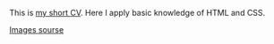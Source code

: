 This is [my short CV](https://rualt.github.io/). Here I apply basic knowledge of HTML and CSS.

[Images sourse](https://icon-icons.com/)

